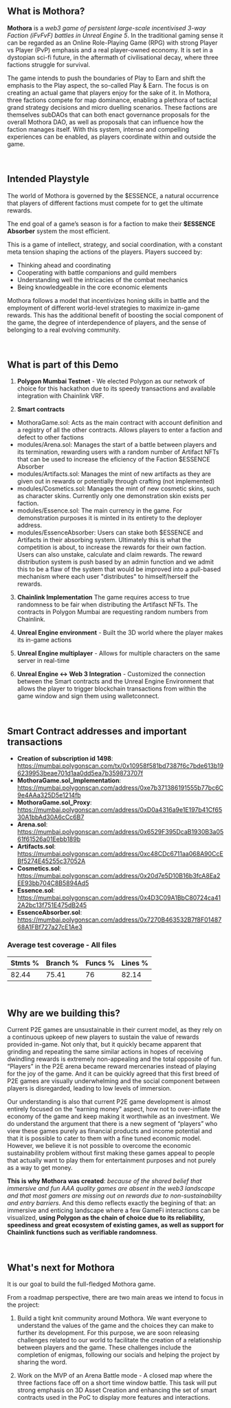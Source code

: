 ## What is Mothora?

**Mothora** is a _web3 game of persistent large-scale incentivised 3-way Faction (iFvFvF) battles in Unreal Engine 5_. In the traditional gaming sense it can be regarded as an Online Role-Playing Game (RPG) with strong Player vs Player (PvP) emphasis and a real player-owned economy. It is set in a dystopian sci-fi future, in the aftermath of civilisational decay, where three factions struggle for survival.

The game intends to push the boundaries of Play to Earn and shift the emphasis to the Play aspect, the so-called Play & Earn. The focus is on creating an actual game that players enjoy for the sake of it. In Mothora, three factions compete for map dominance, enabling a plethora of tactical grand strategy decisions and micro duelling scenarios. These factions are themselves subDAOs that can both enact governance proposals for the overall Mothora DAO, as well as proposals that can influence how the faction manages itself. With this system, intense and compelling experiences can be enabled, as players coordinate within and outside the game.

<br>

## Intended Playstyle

The world of Mothora is governed by the $ESSENCE, a natural occurrence that players of different factions must compete for to get the ultimate rewards.

The end goal of a game’s season is for a faction to make their **$ESSENCE Absorber** system the most efficient.

This is a game of intellect, strategy, and social coordination, with a constant meta tension shaping the actions of the players. Players succeed by:

- Thinking ahead and coordinating
- Cooperating with battle companions and guild members
- Understanding well the intricacies of the combat mechanics
- Being knowledgeable in the core economic elements

Mothora follows a model that incentivizes honing skills in battle and the employment of different world-level strategies to maximize in-game rewards. This has the additional benefit of boosting the social component of the game, the degree of interdependence of players, and the sense of belonging to a real evolving community.

<br>

## What is part of this Demo

1. **Polygon Mumbai Testnet** - We elected Polygon as our network of choice for this hackathon due to its speedy transactions and available integration with Chainlink VRF.

2. **Smart contracts**

- MothoraGame.sol: Acts as the main contract with account definition and a registry of all the other contracts. Allows players to enter a faction and defect to other factions
- modules/Arena.sol: Manages the start of a battle between players and its termination, rewarding users with a random number of Artifact NFTs that can be used to increase the eficiency of the Faction $ESSENCE Absorber
- modules/Artifacts.sol: Manages the mint of new artifacts as they are given out in rewards or potentially through crafting (not implemented)
- modules/Cosmetics.sol: Manages the mint of new cosmetic skins, such as character skins. Currently only one demonstration skin exists per faction.
- modules/Essence.sol: The main currency in the game. For demonstration purposes it is minted in its entirety to the deployer address.
- modules/EssenceAbsorber: Users can stake both $ESSENCE and Artifacts in their absorbing system. Ultimately this is what the competition is about, to increase the rewards for their own faction. Users can also unstake, calculate and claim rewards. The reward distribution system is push based by an admin function and we admit this to be a flaw of the system that would be improved into a pull-based mechanism where each user "distributes" to himself/herself the rewards.

3. **Chainlink Implementation** The game requires access to true randomness to be fair when distributing the Artifasct NFTs. The contracts in Polygon Mumbai are requesting random numbers from Chainlink.

4. **Unreal Engine environment** - Built the 3D world where the player makes its in-game actions

5. **Unreal Engine multiplayer** - Allows for multiple characters on the same server in real-time

6. **Unreal Engine <-> Web 3 Integration** - Customized the connection between the Smart contracts and the Unreal Engine Environment that allows the player to trigger blockchain transactions from within the game window and sign them using walletconnect.

<br>

## Smart Contract addresses and important transactions

- **Creation of subscription id 1498**: https://mumbai.polygonscan.com/tx/0x10958f581bd7387f6c7bde613b196239953beae701d1aa0dd5ea7b359873707f
- **MothoraGame.sol_Implementation**: https://mumbai.polygonscan.com/address/0xe7b371386191555b77bc6C9e4AAa325D5e1214fb
- **MothoraGame.sol_Proxy**: https://mumbai.polygonscan.com/address/0xD0a4316a9e1E197b41Cf6530A1bbAd30A6cCc6B7
- **Arena.sol**: https://mumbai.polygonscan.com/address/0x6529F395DcaB1930B3a0561f61526a01Eebb189b
- **Artifacts.sol**: https://mumbai.polygonscan.com/address/0xc48CDc6711aa068A90CcEBf5274E45255c37052A
- **Cosmetics.sol**: https://mumbai.polygonscan.com/address/0x20d7e5D10B16b3fcA8Ea2EE93bb704C8B5894Ad5
- **Essence.sol**: https://mumbai.polygonscan.com/address/0x4D3C09A1BbC80724ca412A2bc13f751E475dB245
- **EssenceAbsorber.sol**: https://mumbai.polygonscan.com/address/0x7270B463532B7f8F0148768A1FBf727a27cE1Ae3

### Average test coverage - All files

| Stmts % | Branch % | Funcs % | Lines % |
| ------- | -------- | ------- | ------- |
| 82.44   | 75.41    | 76      | 82.14   |

<br>

## Why are we building this?

Current P2E games are unsustainable in their current model, as they rely on a continuous upkeep of new players to sustain the value of rewards provided in-game. Not only that, but it quickly became apparent that grinding and repeating the same similar actions in hopes of receiving dwindling rewards is extremely non-appealing and the total opposite of fun. “Players” in the P2E arena became reward mercenaries instead of playing for the joy of the game. And it can be quickly agreed that this first breed of P2E games are visually underwhelming and the social component between players is disregarded, leading to low levels of immersion.

Our understanding is also that current P2E game development is almost entirely focused on the “earning money” aspect, how not to over-inflate the economy of the game and keep making it worthwhile as an investment. We do understand the argument that there is a new segment of “players” who view these games purely as financial products and income potential and that it is possible to cater to them with a fine tuned economic model. However, we believe it is not possible to overcome the economic sustainability problem without first making these games appeal to people that actually want to play them for entertainment purposes and not purely as a way to get money.

**This is why Mothora was created**: _because of the shared belief that immersive and fun AAA quality games are absent in the web3 landscape and that most gamers are missing out on rewards due to non-sustainability and entry barriers_. And this demo reflects exactly the begining of that: an immersive and enticing landscape where a few GameFi interactions can be visualized, **using Polygon as the chain of choice due to its reliability, speediness and great ecosystem of existing games, as well as support for Chainlink functions such as verifiable randomness**.

<br>

## What's next for Mothora

It is our goal to build the full-fledged Mothora game.

From a roadmap perspective, there are two main areas we intend to focus in the project:

1. Build a tight knit community around Mothora. We want everyone to understand the values of the game and the choices they can make to further its development. For this purpose, we are soon releasing challenges related to our world to facilitate the creation of a relationship between players and the game. These challenges include the completion of enigmas, following our socials and helping the project by sharing the word.

2. Work on the MVP of an Arena Battle mode - A closed map where the three factions face off on a short time window battle. This task will put strong emphasis on 3D Asset Creation and enhancing the set of smart contracts used in the PoC to display more features and interactions.
